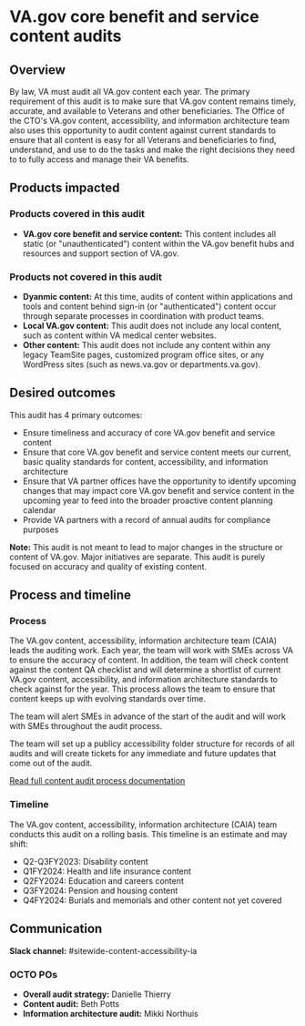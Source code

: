 # VA.gov core benefit and service content audits

## Overview

By law, VA must audit all VA.gov content each year. The primary requirement of this audit is to make sure that VA.gov content remains timely, accurate, and available to Veterans and other beneficiaries. The Office of the CTO's VA.gov content, accessibility, and information architecture team also uses this opportunity to audit content against current standards to ensure that all content is easy for all Veterans and beneficiaries to find, understand, and use to do the tasks and make the right decisions they need to to fully access and manage their VA benefits.

## Products impacted

### Products covered in this audit

- **VA.gov core benefit and service content:** This content includes all static (or "unauthenticated") content within the VA.gov benefit hubs and resources and support section of VA.gov.

### Products not covered in this audit  

- **Dyanmic content:** At this time, audits of content within applications and tools and content behind sign-in (or "authenticated") content occur through separate processes in coordination with product teams.
- **Local VA.gov content:** This audit does not include any local content, such as content within VA medical center websites.
- **Other content:** This audit does not include any content within any legacy TeamSite pages, customized program office sites, or any WordPress sites (such as news.va.gov or departments.va.gov).

## Desired outcomes

This audit has 4 primary outcomes:

- Ensure timeliness and accuracy of core VA.gov benefit and service content
- Ensure that core VA.gov benefit and service content meets our current, basic quality standards for content, accessibility, and information architecture
- Ensure that VA partner offices have the opportunity to identify upcoming changes that may impact core VA.gov benefit and service content in the upcoming year to feed into the broader proactive content planning calendar
- Provide VA partners with a record of annual audits for compliance purposes
  
**Note:** This audit is not meant to lead to major changes in the structure or content of VA.gov. Major initiatives are separate. This audit is purely focused on accuracy and quality of existing content.

## Process and timeline

### Process

The VA.gov content, accessibility, information architecture team (CAIA) leads the auditing work. Each year, the team will work with SMEs across VA to ensure the accuracy of content. In addition, the team will check content against the content QA checklist and will determine a shortlist of current VA.gov content, accessibility, and information architecture standards to check against for the year. This process allows the team to ensure that content keeps up with evolving standards over time.

The team will alert SMEs in advance of the start of the audit and will work with SMEs throughout the audit process. 

The team will set up a publicy accessibility folder structure for records of all audits and will create tickets for any immediate and future updates that come out of the audit.

[Read full content audit process documentation](https://github.com/department-of-veterans-affairs/va.gov-team/blob/master/teams/vsa/teams/sitewide-content/content-team-processes/annual-audit.md)

### Timeline

The VA.gov content, accessibility, information architecture (CAIA) team conducts this audit on a rolling basis. This timeline is an estimate and may shift:

- Q2-Q3FY2023: Disability content
- Q1FY2024: Health and life insurance content
- Q2FY2024: Education and careers content
- Q3FY2024: Pension and housing content
- Q4FY2024: Burials and memorials and other content not yet covered

## Communication

**Slack channel:** #sitewide-content-accessibility-ia

### OCTO POs
- **Overall audit strategy:** Danielle Thierry
- **Content audit:** Beth Potts
- **Information architecture audit:** Mikki Northuis
